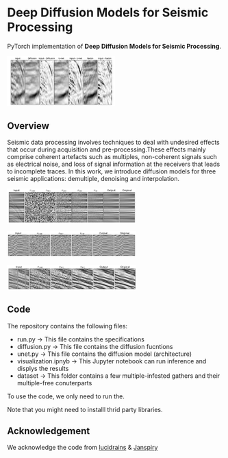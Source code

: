 # Deep Diffusion Models for Seismic Processing

PyTorch implementation of **Deep Diffusion Models for Seismic Processing**.

<p align="left"><img width="50%" src="images/demultiple_img.PNG" /></p>

## Overview
Seismic data processing involves techniques to deal with undesired effects that occur during acquisition and pre-processing.These effects mainly comprise coherent artefacts such as multiples, non-coherent signals such as electrical noise, and loss of signal information at the receivers that leads to incomplete traces. In this work, we introduce diffusion models for three seismic applications: demultiple, denoising and interpolation.

<p align="left"><img width="60%" src="images/demultiple_img2.PNG" /></p>
<p align="left"><img width="60%" src="images/denoising_img.PNG" /></p>
<p align="left"><img width="60%" src="images/inter_img.PNG" /></p>

## Code
The repository contains the following files:
 <ul>
  <li> run.py -> This file contains the specifications</li>
  <li> diffusion.py -> This file contains the diffusion fucntions</li>
  <li> unet.py -> This file contains the diffusion model (architecture)</li>
  <li> visualization.ipnyb -> This Jupyter notebook can run inference and displys the results</li>
  <li> dataset -> This folder contains a few multiple-infested gathers and their multiple-free conuterparts</li>
  
</ul> 

To use the code, we only need to run the. 

Note that you might need to installl thrid party libraries.

## Acknowledgement
We acknowledge the code from [lucidrains](https://github.com/lucidrains/denoising-diffusion-pytorch) & [Janspiry](https://github.com/Janspiry/Image-Super-Resolution-via-Iterative-Refinement)
